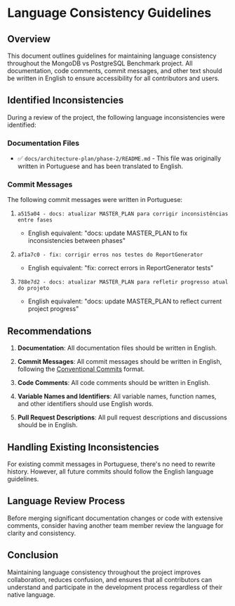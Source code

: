 # Language Consistency Guidelines

## Overview

This document outlines guidelines for maintaining language consistency throughout the MongoDB vs PostgreSQL Benchmark project. All documentation, code comments, commit messages, and other text should be written in English to ensure accessibility for all contributors and users.

## Identified Inconsistencies

During a review of the project, the following language inconsistencies were identified:

### Documentation Files

- ✅ `docs/architecture-plan/phase-2/README.md` - This file was originally written in Portuguese and has been translated to English.

### Commit Messages

The following commit messages were written in Portuguese:

1. `a515a04 - docs: atualizar MASTER_PLAN para corrigir inconsistências entre fases`
   - English equivalent: "docs: update MASTER_PLAN to fix inconsistencies between phases"

2. `af1a7c0 - fix: corrigir erros nos testes do ReportGenerator`
   - English equivalent: "fix: correct errors in ReportGenerator tests"

3. `788e7d2 - docs: atualizar MASTER_PLAN para refletir progresso atual do projeto`
   - English equivalent: "docs: update MASTER_PLAN to reflect current project progress"

## Recommendations

1. **Documentation**: All documentation files should be written in English.

2. **Commit Messages**: All commit messages should be written in English, following the [Conventional Commits](https://www.conventionalcommits.org/) format.

3. **Code Comments**: All code comments should be written in English.

4. **Variable Names and Identifiers**: All variable names, function names, and other identifiers should use English words.

5. **Pull Request Descriptions**: All pull request descriptions and discussions should be in English.

## Handling Existing Inconsistencies

For existing commit messages in Portuguese, there's no need to rewrite history. However, all future commits should follow the English language guidelines.

## Language Review Process

Before merging significant documentation changes or code with extensive comments, consider having another team member review the language for clarity and consistency.

## Conclusion

Maintaining language consistency throughout the project improves collaboration, reduces confusion, and ensures that all contributors can understand and participate in the development process regardless of their native language. 